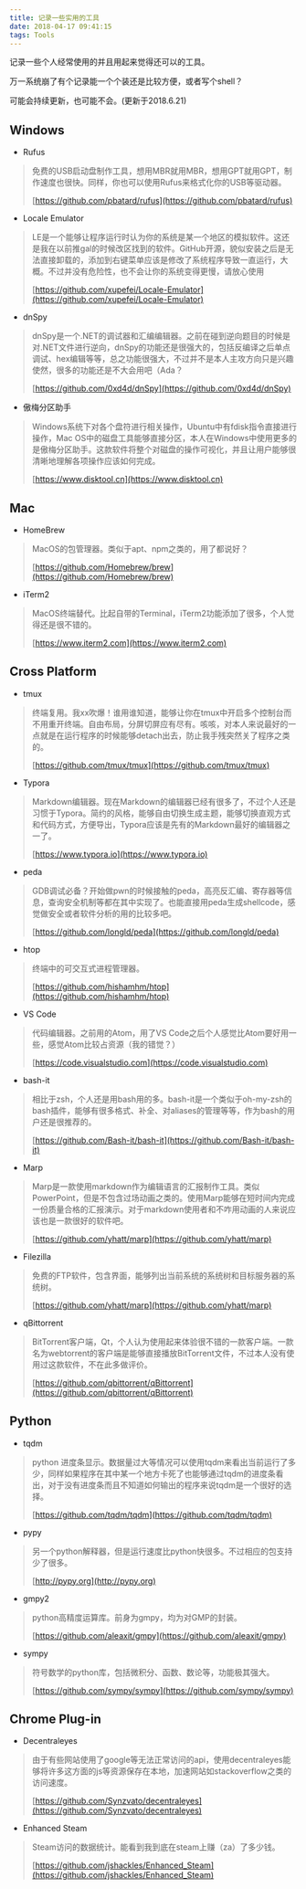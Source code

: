 ```yaml
---
title: 记录一些实用的工具
date: 2018-04-17 09:41:15
tags: Tools
---
```


记录一些个人经常使用的并且用起来觉得还可以的工具。

万一系统崩了有个记录能一个个装还是比较方便，或者写个shell？

可能会持续更新，也可能不会。(更新于2018.6.21)

<!-- more -->

## Windows

* Rufus

> 免费的USB启动盘制作工具，想用MBR就用MBR，想用GPT就用GPT，制作速度也很快。同样，你也可以使用Rufus来格式化你的USB等驱动器。
>
> [https://github.com/pbatard/rufus](https://github.com/pbatard/rufus)

* Locale Emulator

> LE是一个能够让程序运行时认为你的系统是某一个地区的模拟软件。这还是我在以前推gal的时候改区找到的软件。GitHub开源，貌似安装之后是无法直接卸载的，添加到右键菜单应该是修改了系统程序导致一直运行，大概。不过并没有危险性，也不会让你的系统变得更慢，请放心使用
>
> [https://github.com/xupefei/Locale-Emulator](https://github.com/xupefei/Locale-Emulator)

* dnSpy

> dnSpy是一个.NET的调试器和汇编编辑器。之前在碰到逆向题目的时候是对.NET文件进行逆向，dnSpy的功能还是很强大的，包括反编译之后单点调试、hex编辑等等，总之功能很强大，不过并不是本人主攻方向只是兴趣使然，很多的功能还是不大会用吧（Ada？
>
> [https://github.com/0xd4d/dnSpy](https://github.com/0xd4d/dnSpy)

* 傲梅分区助手

> Windows系统下对各个盘符进行相关操作，Ubuntu中有fdisk指令直接进行操作，Mac OS中的磁盘工具能够直接分区，本人在Windows中使用更多的是傲梅分区助手。这款软件将整个对磁盘的操作可视化，并且让用户能够很清晰地理解各项操作应该如何完成。
>
> [https://www.disktool.cn](https://www.disktool.cn)



## Mac

* HomeBrew

> MacOS的包管理器。类似于apt、npm之类的，用了都说好？
>
> [https://github.com/Homebrew/brew](https://github.com/Homebrew/brew)

* iTerm2

> MacOS终端替代。比起自带的Terminal，iTerm2功能添加了很多，个人觉得还是很不错的。
>
> [https://www.iterm2.com](https://www.iterm2.com)



## Cross Platform

* tmux

> 终端复用。我xx吹爆！谁用谁知道，能够让你在tmux中开启多个控制台而不用重开终端。自由布局，分屏切屏应有尽有。咳咳，对本人来说最好的一点就是在运行程序的时候能够detach出去，防止我手残突然关了程序之类的。
>
> [https://github.com/tmux/tmux](https://github.com/tmux/tmux)

* Typora

> Markdown编辑器。现在Markdown的编辑器已经有很多了，不过个人还是习惯于Typora。简约的风格，能够自由切换生成主题，能够切换直观方式和代码方式，方便导出，Typora应该是先有的Markdown最好的编辑器之一了。
>
> [https://www.typora.io](https://www.typora.io)

* peda

> GDB调试必备？开始做pwn的时候接触的peda，高亮反汇编、寄存器等信息，查询安全机制等都在其中实现了。也能直接用peda生成shellcode，感觉做安全或者软件分析的用的比较多吧。
>
> [https://github.com/longld/peda](https://github.com/longld/peda)

* htop

> 终端中的可交互式进程管理器。
>
> [https://github.com/hishamhm/htop](https://github.com/hishamhm/htop)

* VS Code

> 代码编辑器。之前用的Atom，用了VS Code之后个人感觉比Atom要好用一些，感觉Atom比较占资源（我的错觉？）
>
> [https://code.visualstudio.com](https://code.visualstudio.com)

* bash-it

> 相比于zsh，个人还是用bash用的多。bash-it是一个类似于oh-my-zsh的bash插件，能够有很多格式、补全、对aliases的管理等等，作为bash的用户还是很推荐的。
>
> [https://github.com/Bash-it/bash-it](https://github.com/Bash-it/bash-it)

* Marp

> Marp是一款使用markdown作为编辑语言的汇报制作工具。类似PowerPoint，但是不包含过场动画之类的。使用Marp能够在短时间内完成一份质量合格的汇报演示。对于markdown使用者和不咋用动画的人来说应该也是一款很好的软件吧。
>
> [https://github.com/yhatt/marp](https://github.com/yhatt/marp)

* Filezilla

> 免费的FTP软件，包含界面，能够列出当前系统的系统树和目标服务器的系统树。
>
> [https://github.com/yhatt/marp](https://github.com/yhatt/marp)

* qBittorrent

> BitTorrent客户端，Qt，个人认为使用起来体验很不错的一款客户端。一款名为webtorrent的客户端是能够直接播放BitTorrent文件，不过本人没有使用过这款软件，不在此多做评价。
>
> [https://github.com/qbittorrent/qBittorrent](https://github.com/qbittorrent/qBittorrent)



## Python

* tqdm

> python 进度条显示。数据量过大等情况可以使用tqdm来看出当前运行了多少，同样如果程序在其中某一个地方卡死了也能够通过tqdm的进度条看出，对于没有进度条而且不知道如何输出的程序来说tqdm是一个很好的选择。
>
> [https://github.com/tqdm/tqdm](https://github.com/tqdm/tqdm)

* pypy

> 另一个python解释器，但是运行速度比python快很多。不过相应的包支持少了很多。
>
> [http://pypy.org](http://pypy.org)

* gmpy2

> python高精度运算库。前身为gmpy，均为对GMP的封装。
>
> [https://github.com/aleaxit/gmpy](https://github.com/aleaxit/gmpy)

* sympy

> 符号数学的python库，包括微积分、函数、数论等，功能极其强大。
>
> [https://github.com/sympy/sympy](https://github.com/sympy/sympy)



## Chrome Plug-in

* Decentraleyes

> 由于有些网站使用了google等无法正常访问的api，使用decentraleyes能够将许多这方面的js等资源保存在本地，加速网站如stackoverflow之类的访问速度。
>
> [https://github.com/Synzvato/decentraleyes](https://github.com/Synzvato/decentraleyes)

* Enhanced Steam

> Steam访问的数据统计。能看到我到底在steam上赚（za）了多少钱。
>
> [https://github.com/jshackles/Enhanced_Steam](https://github.com/jshackles/Enhanced_Steam)



